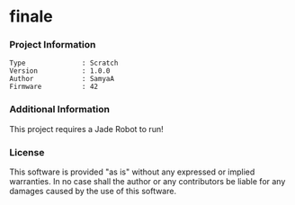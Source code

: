 finale
================



### Project Information
```
Type              : Scratch
Version           : 1.0.0
Author            : SamyaA
Firmware          : 42
```

### Additional Information
This project requires a Jade Robot to run!

### License
This software is provided "as is" without any expressed or implied warranties.  In no case shall the author or any contributors be liable for any damages caused by the use of this software.

